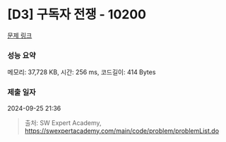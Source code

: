 # [D3] 구독자 전쟁 - 10200 

[문제 링크](https://swexpertacademy.com/main/code/problem/problemDetail.do?contestProbId=AXMCXV_qVgkDFAWv) 

### 성능 요약

메모리: 37,728 KB, 시간: 256 ms, 코드길이: 414 Bytes

### 제출 일자

2024-09-25 21:36



> 출처: SW Expert Academy, https://swexpertacademy.com/main/code/problem/problemList.do